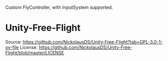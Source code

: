 Custom FlyController, with InputSystem supported.

# Unity-Free-Flight
Source: https://github.com/NickolausDS/Unity-Free-Flight?tab=GPL-3.0-1-ov-file
License: https://github.com/NickolausDS/Unity-Free-Flight/blob/master/LICENSE